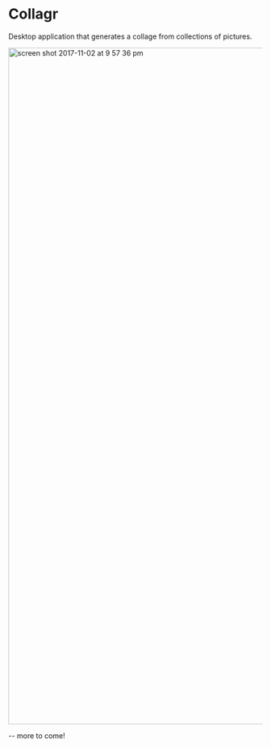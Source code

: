 # Collagr
Desktop application that generates a collage from collections of pictures.

<img width="1342" alt="screen shot 2017-11-02 at 9 57 36 pm" src="https://user-images.githubusercontent.com/666203/32361147-4a91ce46-c01a-11e7-9375-8d983b97fa11.png">

-- more to come!
